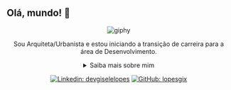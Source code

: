 ## Olá, mundo! 👋

<div align="center">
  
![giphy](https://user-images.githubusercontent.com/103538727/172023368-e2cf37d4-c4e2-4c86-bb30-5dea99a6decb.gif)

Sou Arquiteta/Urbanista e estou iniciando a transição de carreira para a área de Desenvolvimento.

<details>
  <summary> Saiba mais sobre mim</summary>
<div align="left">
 
``` js
const stebs = {
    personal: {
        Nome: 'Gisele dos Santos Lopes',
        Nascimento: '04-09-1992',
        pronomes: 'ela/dela',   
    },
        Tecnologias (estudando): {
            frontEnd: {
                Javascript,
                HTML,
                CSS,
            },
            backEnd: {
                Javascript=
            }
    }
}
```
  </div>
</details>

[![Linkedin: devgiselelopes](https://img.shields.io/badge/-lopesgix-blue?style=flat-square&logo=Linkedin&logoColor=white&link=https://www.linkedin.com/in/lopesgix/)](https://www.linkedin.com/in/devgiselelopes/)
[![GitHub: lopesgix](https://img.shields.io/github/followers/lopesgix?label=follow&style=social)](https://github.com/lopesgix)
</div>

